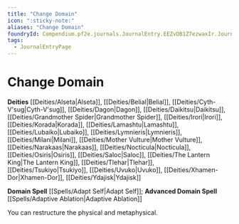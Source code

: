 ```yaml
---
title: "Change Domain"
icon: ":sticky-note:"
aliases: "Change Domain"
foundryId: Compendium.pf2e.journals.JournalEntry.EEZvDB1Z7ezwaxIr.JournalEntryPage.7xrNAgAnBqBgE3yM
tags:
  - JournalEntryPage
---
```


# Change Domain
**Deities** [[Deities/Alseta|Alseta]], [[Deities/Belial|Belial]], [[Deities/Cyth-V'sug|Cyth-V'sug]], [[Deities/Dagon|Dagon]], [[Deities/Daikitsu|Daikitsu]], [[Deities/Grandmother Spider|Grandmother Spider]], [[Deities/Irori|Irori]], [[Deities/Korada|Korada]], [[Deities/Lamashtu|Lamashtu]], [[Deities/Lubaiko|Lubaiko]], [[Deities/Lymnieris|Lymnieris]], [[Deities/Milani|Milani]], [[Deities/Mother Vulture|Mother Vulture]], [[Deities/Narakaas|Narakaas]], [[Deities/Nocticula|Nocticula]], [[Deities/Osiris|Osiris]], [[Deities/Saloc|Saloc]], [[Deities/The Lantern King|The Lantern King]], [[Deities/Tlehar|Tlehar]], [[Deities/Tsukiyo|Tsukiyo]], [[Deities/Uvuko|Uvuko]], [[Deities/Xhamen-Dor|Xhamen-Dor]], [[Deities/Ydajisk|Ydajisk]]

**Domain Spell** [[Spells/Adapt Self|Adapt Self]]; **Advanced Domain Spell** [[Spells/Adaptive Ablation|Adaptive Ablation]]

You can restructure the physical and metaphysical.